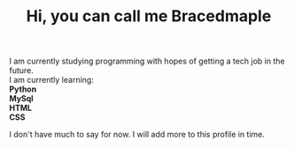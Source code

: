 <header><h1>Hi, you can call me Bracedmaple</h1></header>
<body>

<p>
I am currently studying programming with hopes of getting a tech job in the future.<br>
I am currently learning:<br>
<b>Python<br>
MySql<br>
HTML<br>
CSS<br>
</b>
  
</p>
</body>

<footer>I don't have much to say for now. I will add more to this profile in time.</footer>
